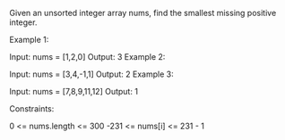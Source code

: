 Given an unsorted integer array nums, find the smallest missing positive integer.

 

Example 1:

Input: nums = [1,2,0]
Output: 3
Example 2:

Input: nums = [3,4,-1,1]
Output: 2
Example 3:

Input: nums = [7,8,9,11,12]
Output: 1
 

Constraints:

0 <= nums.length <= 300
-231 <= nums[i] <= 231 - 1
